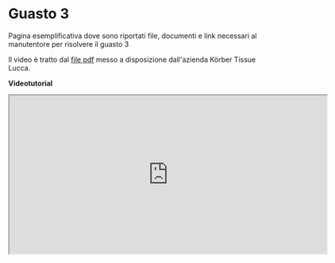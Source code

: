 # Guasto 3
Pagina esemplificativa dove sono riportati file, documenti e link necessari al manutentore per risolvere il guasto 3

Il video è tratto dal [file pdf](https://github.com/looking-for-troubles/g3/tree/main/datasheet) messo a disposizione dall'azienda Körber Tissue Lucca.

**Videotutorial**
<html lang="it"> 
<body>
    <div class="container">
         <!-- finestra popup 3 -->
        <a href="#x" class="overlay" id="win3"></a>
        <div class="popup">
            <div class="video">
         <!-- il link you tube deve essere selezionato dal link di rete lasciando la cartella embed -->
		    <iframe width="640" height="320" src="https://youtube.com/embed/Lplrc-Fh-2c" ></iframe>
            </div>
            <a class="close" title="Chiudere" href="modal.html" onclick = "modal.html(); return false;"></a>
        </div>
    </div>
</body>
</html>
